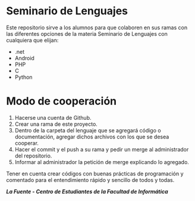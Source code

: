 # Seminario de Lenguajes

Este repositorio sirve a los alumnos para que colaboren en sus ramas con las diferentes opciones de la materia Seminario de Lenguajes con cualquiera que elijan:
- .net
- Android
- PHP
- C
- Python

# Modo de cooperación

1. Hacerse una cuenta de Github.
2. Crear una rama de este proyecto.
3. Dentro de la carpeta del lenguaje que se agregará código o documentación, agregar dichos archivos con los que se desea cooperar.
4. Hacer el commit y el push a su rama y pedir un merge al administrador del repositorio.
5. Informar al administrador la petición de merge explicando lo agregado.

Tener en cuenta crear códigos con buenas prácticas de programación y comentado para el entendimiento rápido y sencillo de todos y todas.

***La Fuente - Centro de Estudiantes de la Facultad de Informática***
